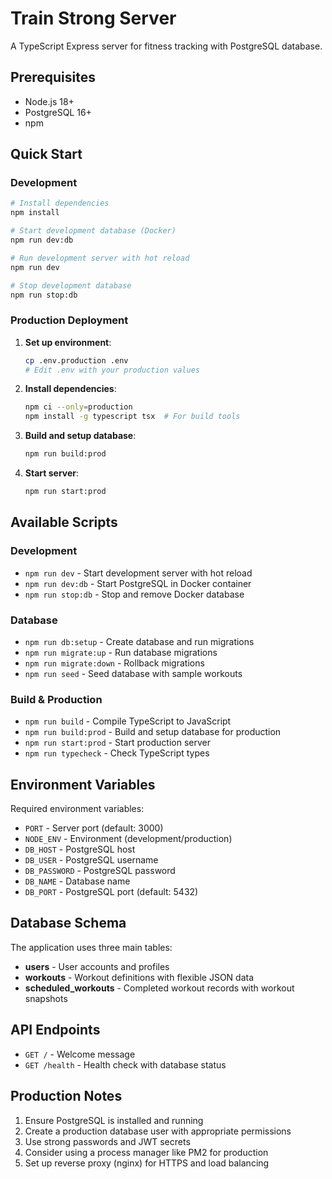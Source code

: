 # Train Strong Server

A TypeScript Express server for fitness tracking with PostgreSQL database.

## Prerequisites

- Node.js 18+ 
- PostgreSQL 16+
- npm

## Quick Start

### Development
```bash
# Install dependencies
npm install

# Start development database (Docker)
npm run dev:db

# Run development server with hot reload
npm run dev

# Stop development database
npm run stop:db
```

### Production Deployment

1. **Set up environment**:
   ```bash
   cp .env.production .env
   # Edit .env with your production values
   ```

2. **Install dependencies**:
   ```bash
   npm ci --only=production
   npm install -g typescript tsx  # For build tools
   ```

3. **Build and setup database**:
   ```bash
   npm run build:prod
   ```

4. **Start server**:
   ```bash
   npm run start:prod
   ```

## Available Scripts

### Development
- `npm run dev` - Start development server with hot reload
- `npm run dev:db` - Start PostgreSQL in Docker container
- `npm run stop:db` - Stop and remove Docker database

### Database
- `npm run db:setup` - Create database and run migrations
- `npm run migrate:up` - Run database migrations
- `npm run migrate:down` - Rollback migrations
- `npm run seed` - Seed database with sample workouts

### Build & Production
- `npm run build` - Compile TypeScript to JavaScript
- `npm run build:prod` - Build and setup database for production
- `npm run start:prod` - Start production server
- `npm run typecheck` - Check TypeScript types

## Environment Variables

Required environment variables:

- `PORT` - Server port (default: 3000)
- `NODE_ENV` - Environment (development/production)
- `DB_HOST` - PostgreSQL host
- `DB_USER` - PostgreSQL username
- `DB_PASSWORD` - PostgreSQL password
- `DB_NAME` - Database name
- `DB_PORT` - PostgreSQL port (default: 5432)

## Database Schema

The application uses three main tables:
- **users** - User accounts and profiles
- **workouts** - Workout definitions with flexible JSON data
- **scheduled_workouts** - Completed workout records with workout snapshots

## API Endpoints

- `GET /` - Welcome message
- `GET /health` - Health check with database status

## Production Notes

1. Ensure PostgreSQL is installed and running
2. Create a production database user with appropriate permissions
3. Use strong passwords and JWT secrets
4. Consider using a process manager like PM2 for production
5. Set up reverse proxy (nginx) for HTTPS and load balancing